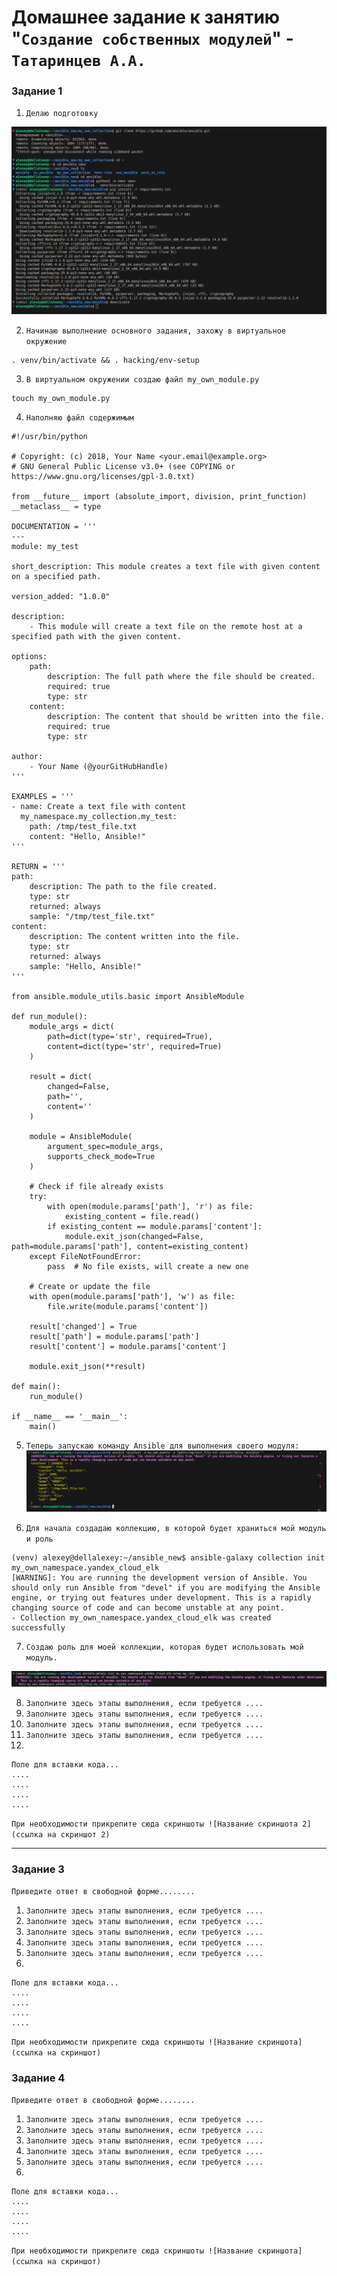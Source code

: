 # Домашнее задание к занятию "`Создание собственных модулей`" - `Татаринцев А.А.`


### Задание 1

1. `Делаю подготовку`

![1](https://github.com/Foxbeerxxx/my_own_collection/blob/main/img/img1.png)

2. `Начинаю выполнение основного задания, захожу в виртуальное окружение`
```
. venv/bin/activate && . hacking/env-setup
```
3. `В виртуальном окружении создаю файл my_own_module.py`
```
touch my_own_module.py
```
4. `Наполняю файл содержимым`
```
#!/usr/bin/python

# Copyright: (c) 2018, Your Name <your.email@example.org>
# GNU General Public License v3.0+ (see COPYING or https://www.gnu.org/licenses/gpl-3.0.txt)

from __future__ import (absolute_import, division, print_function)
__metaclass__ = type

DOCUMENTATION = '''
---
module: my_test

short_description: This module creates a text file with given content on a specified path.

version_added: "1.0.0"

description:
    - This module will create a text file on the remote host at a specified path with the given content.

options:
    path:
        description: The full path where the file should be created.
        required: true
        type: str
    content:
        description: The content that should be written into the file.
        required: true
        type: str

author:
    - Your Name (@yourGitHubHandle)
'''

EXAMPLES = '''
- name: Create a text file with content
  my_namespace.my_collection.my_test:
    path: /tmp/test_file.txt
    content: "Hello, Ansible!"
'''

RETURN = '''
path:
    description: The path to the file created.
    type: str
    returned: always
    sample: "/tmp/test_file.txt"
content:
    description: The content written into the file.
    type: str
    returned: always
    sample: "Hello, Ansible!"
'''

from ansible.module_utils.basic import AnsibleModule

def run_module():
    module_args = dict(
        path=dict(type='str', required=True),
        content=dict(type='str', required=True)
    )

    result = dict(
        changed=False,
        path='',
        content=''
    )

    module = AnsibleModule(
        argument_spec=module_args,
        supports_check_mode=True
    )

    # Check if file already exists
    try:
        with open(module.params['path'], 'r') as file:
            existing_content = file.read()
        if existing_content == module.params['content']:
            module.exit_json(changed=False, path=module.params['path'], content=existing_content)
    except FileNotFoundError:
        pass  # No file exists, will create a new one

    # Create or update the file
    with open(module.params['path'], 'w') as file:
        file.write(module.params['content'])

    result['changed'] = True
    result['path'] = module.params['path']
    result['content'] = module.params['content']

    module.exit_json(**result)

def main():
    run_module()

if __name__ == '__main__':
    main()

```

5. `Теперь запускаю команду Ansible для выполнения своего модуля:`
![2](https://github.com/Foxbeerxxx/my_own_collection/blob/main/img/img2.png)

6. `Для начала создадаю коллекцию, в которой будет храниться мой модуль и роль`

```
(venv) alexey@dellalexey:~/ansible_new$ ansible-galaxy collection init my_own_namespace.yandex_cloud_elk
[WARNING]: You are running the development version of Ansible. You should only run Ansible from "devel" if you are modifying the Ansible engine, or trying out features under development. This is a rapidly changing source of code and can become unstable at any point.
- Collection my_own_namespace.yandex_cloud_elk was created successfully
```

7. `Создаю роль для моей коллекции, которая будет использовать мой модуль.`

![3](https://github.com/Foxbeerxxx/my_own_collection/blob/main/img/img3.png)

8. `Заполните здесь этапы выполнения, если требуется ....`
9. `Заполните здесь этапы выполнения, если требуется ....`
10. `Заполните здесь этапы выполнения, если требуется ....`
11. `Заполните здесь этапы выполнения, если требуется ....`
12. 

```
Поле для вставки кода...
....
....
....
....
```

`При необходимости прикрепитe сюда скриншоты
![Название скриншота 2](ссылка на скриншот 2)`


---

### Задание 3

`Приведите ответ в свободной форме........`

1. `Заполните здесь этапы выполнения, если требуется ....`
2. `Заполните здесь этапы выполнения, если требуется ....`
3. `Заполните здесь этапы выполнения, если требуется ....`
4. `Заполните здесь этапы выполнения, если требуется ....`
5. `Заполните здесь этапы выполнения, если требуется ....`
6. 

```
Поле для вставки кода...
....
....
....
....
```

`При необходимости прикрепитe сюда скриншоты
![Название скриншота](ссылка на скриншот)`

### Задание 4

`Приведите ответ в свободной форме........`

1. `Заполните здесь этапы выполнения, если требуется ....`
2. `Заполните здесь этапы выполнения, если требуется ....`
3. `Заполните здесь этапы выполнения, если требуется ....`
4. `Заполните здесь этапы выполнения, если требуется ....`
5. `Заполните здесь этапы выполнения, если требуется ....`
6. 

```
Поле для вставки кода...
....
....
....
....
```

`При необходимости прикрепитe сюда скриншоты
![Название скриншота](ссылка на скриншот)`
